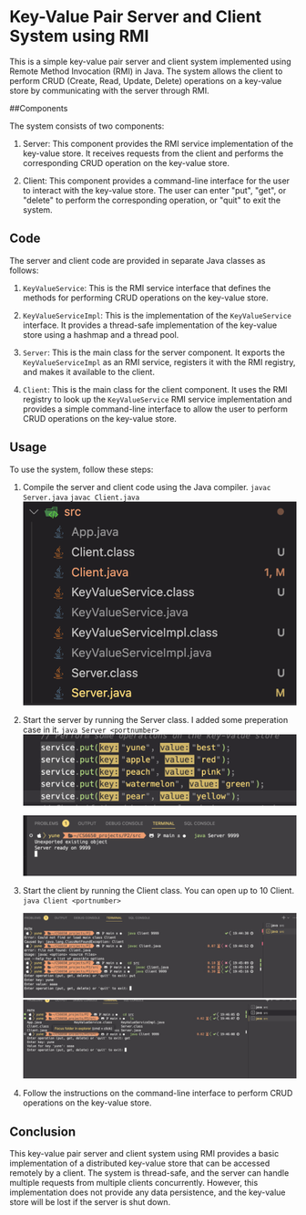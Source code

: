 # Key-Value Pair Server and Client System using RMI

This is a simple key-value pair server and client system implemented using Remote Method Invocation (RMI) in Java. The system allows the client to perform CRUD (Create, Read, Update, Delete) operations on a key-value store by communicating with the server through RMI.

##Components

The system consists of two components:

1. Server: This component provides the RMI service implementation of the key-value store. It receives requests from the client and performs the corresponding CRUD operation on the key-value store.

2. Client: This component provides a command-line interface for the user to interact with the key-value store. The user can enter "put", "get", or "delete" to perform the corresponding operation, or "quit" to exit the system.

## Code

The server and client code are provided in separate Java classes as follows:

1. `KeyValueService`: This is the RMI service interface that defines the methods for performing CRUD operations on the key-value store.

2. `KeyValueServiceImpl`: This is the implementation of the `KeyValueService` interface. It provides a thread-safe implementation of the key-value store using a hashmap and a thread pool.

3. `Server`: This is the main class for the server component. It exports the `KeyValueServiceImpl` as an RMI service, registers it with the RMI registry, and makes it available to the client.

4. `Client`: This is the main class for the client component. It uses the RMI registry to look up the `KeyValueService` RMI service implementation and provides a simple command-line interface to allow the user to perform CRUD operations on the key-value store.

## Usage

To use the system, follow these steps:

1. Compile the server and client code using the Java compiler.
   `javac Server.java`
   `javac Client.java`
   ![img](img/p1.png)

2. Start the server by running the Server class. I added some preperation case in it.
   `java Server <portnumber>`
   ![img](img/p5.png)

   ![img](img/p2.png)

3. Start the client by running the Client class. You can open up to 10 Client.
   `java Client <portnumber>`

   ![img](img/p3.png)
   ![img](img/p4.png)

4. Follow the instructions on the command-line interface to perform CRUD operations on the key-value store.

## Conclusion

This key-value pair server and client system using RMI provides a basic implementation of a distributed key-value store that can be accessed remotely by a client. The system is thread-safe, and the server can handle multiple requests from multiple clients concurrently. However, this implementation does not provide any data persistence, and the key-value store will be lost if the server is shut down.
